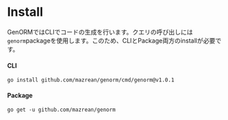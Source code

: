 # Install

GenORMではCLIでコードの生成を行います。クエリの呼び出しには`genorm`packageを使用します。このため、CLIとPackage両方のinstallが必要です。

#### CLI

```
go install github.com/mazrean/genorm/cmd/genorm@v1.0.1
```

#### Package

```
go get -u github.com/mazrean/genorm
```
